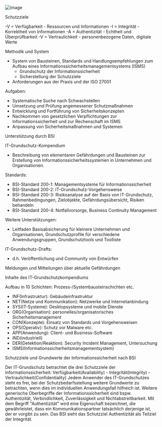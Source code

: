 ![image](https://user-images.githubusercontent.com/104757507/202719840-a91381ce-b9f0-4eb8-93a4-00bfa35564ab.png)

Schutzziele

-V = Verfügbarkeit - Ressourcen und Informationen
-I = Integrität - Korrektheit von Informationen
-A = Authentizität - Echtheit und Überprüfbarkeit
-V = Vertraulichkeit - personenbezogene Daten, digitale Werte


Methodik und System

- System von Bausteinen, Standards und Handlungsempfehlungen zum Aufbau eines Informationssicherheitsmanagementsystems (ISMS)
  - Grundschutz der Informationssicherheit
  - Sicherstellung der Schutzziele
- Anforderungen aus der Praxis und der ISO 27001

Aufgaben:

- Systematische Suche nach Schwachstellen
- Umsetzung und Prüfung angemessener Schutzmaßnahmen
- Entwicklung und Fortführung von Sicherheitskonzepten
- Nachkommen von gesetzlichen Verpflichtungen zur Informationssicherheit und zur Rechenschaft im ISMS
- Anpassung von Sicherheitsmaßnahmen und Systemen


Unterstützung durch BSI

IT-Grundschutz-Kompendium

- Beschreibung von elementaren Gefährdungen und Bausteinen zur Erstellung von Informationssicherheitssystemen in Unternehmen und Organisationen.


Standards:

- BSI-Standard 200-1: Managementsysteme für Informationssicherheit
- BSI-Standard 200-2: IT-Grundschutz-Vorgehensweise
- BSI-Standard 200-3: Risikoanalyse auf der Basis von IT-Grundschutz, Rahmenbedingungen, Zielobjekte, Gefährdungsübersicht, Risiken behandeln
- BSI-Standard 200-4: Notfallvorsorge, Business Continuity Management


Weitere Unterstützungen:

- Leitfaden Basisabsicherung für kleinere Unternehmen und Organisationen, Grundschutzprofile für verschiedene Anwendungsgruppen, Grundschutztools und Toolliste


IT-Grundschutz-Drafts:

-  d.h. Veröffentlichung und Community von Entwürfen

Meldungen und Mitteilungen über aktuelle Gefährdungen


Inhalte des IT-Grundschutzkompendiums

Aufbau in 10 Schichten: Prozess-/Systembausteinschichten etc.

- INF(Infrastruktur): Gebäudeinfrastruktur
- NET(Netze und Kommunikation): Netzwerke und Internetanbindung
- SYS(IT-Systeme): Desktopsysteme und mobile Dienste
- ORG(Organisation): personelles/organisatorisches Sicherheitsmanagement
- CON(Konzepte): Einsatz von Standards und Vorgehensweisen
- OPS(Operativ): Schutz vor Malware etc.
- APP(Anwendung): Client- und Business-Software
- IND(industriell)
- DER(Detektion/Reaktion): Security Incident Management, Untersuchung
- ISMS(Informationssicherheitsmanagementsystem)


Schutzziele und Grundwerte der Informationssicherheit nach BSI

Der IT-Grundschutz betrachtet die drei Schutzziele der Informationssicherheit:
Verfügbarkeit(Availability) - Integrität(Integrity) - Vertraulichkeit(Confidentiality)
Jedem Anwender des IT-Grundschutzes steht es frei, bei der Schutzbedarfsstellung weitere Grundwerte zu betrachten, wenn dies im individuellen Anwendungsfall hilfreich ist. Weitere generische Oberbegriffe der Informationssicherheit sind bspw. Authentizität, Verbindlichkeit, Zuverlässigkeit und Nichtabstreitbarkeit. Mit dem Begriff "Authentizität" wird eine Eigenschaft bezeichnet, die gewährleistet, dass ein Kommunikationspartner tatsächlich derjenige ist, der er vorgibt zu sein. Das BSI sieht das Schutzziel Authentizität als Teilziel der Integrität.
